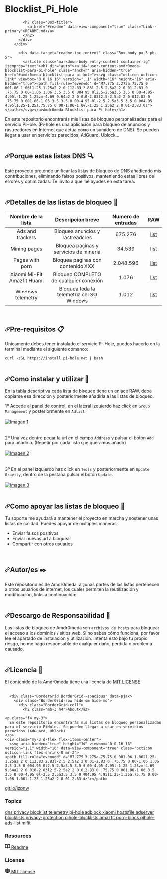# Blocklist_Pi_Hole



            <h2 class="Box-title">
              <a href="#readme" data-view-component="true" class="Link--primary">README.md</a>
            </h2>
          </div>
        </div>

          <div data-target="readme-toc.content" class="Box-body px-5 pb-5">
            <article class="markdown-body entry-content container-lg" itemprop="text"><h1 dir="auto"><a id="user-content-amdr0meda-blocklist-para-pi-hole" class="anchor" aria-hidden="true" href="#amdr0meda-blocklist-para-pi-hole"><svg class="octicon octicon-link" viewbox="0 0 16 16" version="1.1" width="16" height="16" aria-hidden="true"><path fill-rule="evenodd" d="M7.775 3.275a.75.75 0 001.06 1.06l1.25-1.25a2 2 0 112.83 2.83l-2.5 2.5a2 2 0 01-2.83 0 .75.75 0 00-1.06 1.06 3.5 3.5 0 004.95 0l2.5-2.5a3.5 3.5 0 00-4.95-4.95l-1.25 1.25zm-4.69 9.64a2 2 0 010-2.83l2.5-2.5a2 2 0 012.83 0 .75.75 0 001.06-1.06 3.5 3.5 0 00-4.95 0l-2.5 2.5a3.5 3.5 0 004.95 4.95l1.25-1.25a.75.75 0 00-1.06-1.06l-1.25 1.25a2 2 0 01-2.83 0z"></path></svg></a>Amdr0meda Blocklist para Pi-hole</h1>
<p dir="auto">En este repositorio encontrarás mis listas de bloqueo personalizadas para el servicio PiHole. (Pi-hole es una aplicación para bloqueo de anuncios y rastreadores en Internet que actúa como un sumidero de DNS). Se pueden llegar a usar en servicios parecidos, AdGuard, Ublock...
<br><br></p>
<h2 dir="auto"><a id="user-content-porque-estas-listas-dns-" class="anchor" aria-hidden="true" href="#porque-estas-listas-dns-"><svg class="octicon octicon-link" viewbox="0 0 16 16" version="1.1" width="16" height="16" aria-hidden="true"><path fill-rule="evenodd" d="M7.775 3.275a.75.75 0 001.06 1.06l1.25-1.25a2 2 0 112.83 2.83l-2.5 2.5a2 2 0 01-2.83 0 .75.75 0 00-1.06 1.06 3.5 3.5 0 004.95 0l2.5-2.5a3.5 3.5 0 00-4.95-4.95l-1.25 1.25zm-4.69 9.64a2 2 0 010-2.83l2.5-2.5a2 2 0 012.83 0 .75.75 0 001.06-1.06 3.5 3.5 0 00-4.95 0l-2.5 2.5a3.5 3.5 0 004.95 4.95l1.25-1.25a.75.75 0 00-1.06-1.06l-1.25 1.25a2 2 0 01-2.83 0z"></path></svg></a>Porque estas listas DNS <g-emoji class="g-emoji" alias="mag" fallback-src="https://github.githubassets.com/images/icons/emoji/unicode/1f50d.png">🔍</g-emoji></h2>
<p dir="auto">Este proyecto pretende unificar las listas de bloqueo de DNS añadiendo mis contribuciones, eliminando falsos positivos, manteniendo estas libres de errores y optimizadas. Te invito a que me ayudes en esta tarea.
<br><br></p>
<h2 dir="auto"><a id="user-content-detalles-de-las-listas-de-bloqueo-" class="anchor" aria-hidden="true" href="#detalles-de-las-listas-de-bloqueo-"><svg class="octicon octicon-link" viewbox="0 0 16 16" version="1.1" width="16" height="16" aria-hidden="true"><path fill-rule="evenodd" d="M7.775 3.275a.75.75 0 001.06 1.06l1.25-1.25a2 2 0 112.83 2.83l-2.5 2.5a2 2 0 01-2.83 0 .75.75 0 00-1.06 1.06 3.5 3.5 0 004.95 0l2.5-2.5a3.5 3.5 0 00-4.95-4.95l-1.25 1.25zm-4.69 9.64a2 2 0 010-2.83l2.5-2.5a2 2 0 012.83 0 .75.75 0 001.06-1.06 3.5 3.5 0 00-4.95 0l-2.5 2.5a3.5 3.5 0 004.95 4.95l1.25-1.25a.75.75 0 00-1.06-1.06l-1.25 1.25a2 2 0 01-2.83 0z"></path></svg></a>Detalles de las listas de bloqueo <g-emoji class="g-emoji" alias="book" fallback-src="https://github.githubassets.com/images/icons/emoji/unicode/1f4d6.png">📖</g-emoji></h2>
<table>
<thead>
<tr>
<th align="center">Nombre de la lista</th>
<th align="center">Descripción breve</th>
<th align="center">Numero de entradas</th>
<th align="center">RAW</th>
</tr>
</thead>
<tbody>
<tr>
<td align="center">Ads and trackers</td>
<td align="center">Bloquea anuncios y rastreadores</td>
<td align="center">675.276</td>
<td align="center"><a href="https://web.archive.org/web/20220612160755/https://raw.githubusercontent.com/Amdr0meda/Blocklist_Pi_Hole/master/Ads%20and%20trackers.txt" rel="nofollow">list</a></td>
</tr>
<tr>
<td align="center">Mining pages</td>
<td align="center">Bloquea paginas y servicios de mineria</td>
<td align="center">34.539</td>
<td align="center"><a href="https://web.archive.org/web/20220612160755/https://raw.githubusercontent.com/Amdr0meda/Blocklist_Pi_Hole/master/Mining%20pages.txt" rel="nofollow">list</a></td>
</tr>
<tr>
<td align="center">Pages with porn</td>
<td align="center">Bloquea paginas con contenido XXX</td>
<td align="center">2.048.596</td>
<td align="center"><a href="https://web.archive.org/web/20220612160755/https://raw.githubusercontent.com/Amdr0meda/Blocklist_Pi_Hole/master/Porn%20pages.txt" rel="nofollow">list</a></td>
</tr>
<tr>
<td align="center">Xiaomi  Mi-Fit  Amazfit  Huami</td>
<td align="center">Bloqueo COMPLETO de cualquier conexión</td>
<td align="center">1.076</td>
<td align="center"><a href="https://web.archive.org/web/20220612160755/https://raw.githubusercontent.com/Amdr0meda/Blocklist_Pi_Hole/master/Xiaomi%20Mi-Fit%20Amazfit%20Huami.txt" rel="nofollow">list</a></td>
</tr>
<tr>
<td align="center">Windows telemetry</td>
<td align="center">Bloquea toda la telemetria del SO Windows</td>
<td align="center">1.012</td>
<td align="center"><a href="https://web.archive.org/web/20220612160755/https://raw.githubusercontent.com/Amdr0meda/Blocklist_Pi_Hole/master/Windows%20telemetry.txt" rel="nofollow">list</a></td>
</tr>
</tbody>
</table>
<br>
<h2 dir="auto"><a id="user-content-pre-requisitos-" class="anchor" aria-hidden="true" href="#pre-requisitos-"><svg class="octicon octicon-link" viewbox="0 0 16 16" version="1.1" width="16" height="16" aria-hidden="true"><path fill-rule="evenodd" d="M7.775 3.275a.75.75 0 001.06 1.06l1.25-1.25a2 2 0 112.83 2.83l-2.5 2.5a2 2 0 01-2.83 0 .75.75 0 00-1.06 1.06 3.5 3.5 0 004.95 0l2.5-2.5a3.5 3.5 0 00-4.95-4.95l-1.25 1.25zm-4.69 9.64a2 2 0 010-2.83l2.5-2.5a2 2 0 012.83 0 .75.75 0 001.06-1.06 3.5 3.5 0 00-4.95 0l-2.5 2.5a3.5 3.5 0 004.95 4.95l1.25-1.25a.75.75 0 00-1.06-1.06l-1.25 1.25a2 2 0 01-2.83 0z"></path></svg></a>Pre-requisitos <g-emoji class="g-emoji" alias="clipboard" fallback-src="https://github.githubassets.com/images/icons/emoji/unicode/1f4cb.png">📋</g-emoji></h2>
<p dir="auto">Unicamente debes tener instalado el servicio Pi-Hole, puedes hacerlo en la terminal mediante el siguiente comando:</p>
<p dir="auto"><code>curl -sSL https://install.pi-hole.net | bash</code>
<br><br></p>
<h2 dir="auto"><a id="user-content-como-instalar-y-utilizar-" class="anchor" aria-hidden="true" href="#como-instalar-y-utilizar-"><svg class="octicon octicon-link" viewbox="0 0 16 16" version="1.1" width="16" height="16" aria-hidden="true"><path fill-rule="evenodd" d="M7.775 3.275a.75.75 0 001.06 1.06l1.25-1.25a2 2 0 112.83 2.83l-2.5 2.5a2 2 0 01-2.83 0 .75.75 0 00-1.06 1.06 3.5 3.5 0 004.95 0l2.5-2.5a3.5 3.5 0 00-4.95-4.95l-1.25 1.25zm-4.69 9.64a2 2 0 010-2.83l2.5-2.5a2 2 0 012.83 0 .75.75 0 001.06-1.06 3.5 3.5 0 00-4.95 0l-2.5 2.5a3.5 3.5 0 004.95 4.95l1.25-1.25a.75.75 0 00-1.06-1.06l-1.25 1.25a2 2 0 01-2.83 0z"></path></svg></a>Como instalar y utilizar <g-emoji class="g-emoji" alias="wrench" fallback-src="https://github.githubassets.com/images/icons/emoji/unicode/1f527.png">🔧</g-emoji></h2>
<p dir="auto">En la tabla descriptiva cada lista de bloqueo tiene un enlace RAW, debe copiarse esa dirección y posteriormente añadirla a las listas de bloqueo.<br></p>
<p dir="auto">1º	Accede al panel de control, en el lateral izquierdo haz click en <code>Group Management</code> y posteriormente en <code>Adlist</code>.<br><br>
<a target="_blank" rel="noopener noreferrer" href="https://web.archive.org/web/20220612160755/https://github.com/Amdr0meda/Blocklist_Pi_Hole/blob/master/readme_imagenes/group_management.png"><img src="https://web.archive.org/web/20220612160755im_/https://github.com/Amdr0meda/Blocklist_Pi_Hole/raw/master/readme_imagenes/group_management.png" alt="Imagen 1" style="max-width: 100%;"></a><br><br><br>
2º	Una vez dentro pegar la url en el campo <code>Address</code> y pulsar el botón <code>Add</code> para añadirla. (Repetir por cada lista que queramos añadir)<br><br>
<a target="_blank" rel="noopener noreferrer" href="https://web.archive.org/web/20220612160755/https://github.com/Amdr0meda/Blocklist_Pi_Hole/blob/master/readme_imagenes/address_add.png"><img src="https://web.archive.org/web/20220612160755im_/https://github.com/Amdr0meda/Blocklist_Pi_Hole/raw/master/readme_imagenes/address_add.png" alt="Imagen 2" style="max-width: 100%;"></a><br><br><br>
3º	En el panel izquierdo haz click en <code>Tools</code> y posteriormente en <code>Update Gravity</code>, dentro de la pestaña pulsar el botón <code>Update</code>.<br><br>
<a target="_blank" rel="noopener noreferrer" href="https://web.archive.org/web/20220612160755/https://github.com/Amdr0meda/Blocklist_Pi_Hole/blob/master/readme_imagenes/tools_update_gravity_update.png"><img src="https://web.archive.org/web/20220612160755im_/https://github.com/Amdr0meda/Blocklist_Pi_Hole/raw/master/readme_imagenes/tools_update_gravity_update.png" alt="Imagen 3" style="max-width: 100%;"></a><br><br></p>
<h2 dir="auto"><a id="user-content-como-apoyar-las-listas-de-bloqueo-" class="anchor" aria-hidden="true" href="#como-apoyar-las-listas-de-bloqueo-"><svg class="octicon octicon-link" viewbox="0 0 16 16" version="1.1" width="16" height="16" aria-hidden="true"><path fill-rule="evenodd" d="M7.775 3.275a.75.75 0 001.06 1.06l1.25-1.25a2 2 0 112.83 2.83l-2.5 2.5a2 2 0 01-2.83 0 .75.75 0 00-1.06 1.06 3.5 3.5 0 004.95 0l2.5-2.5a3.5 3.5 0 00-4.95-4.95l-1.25 1.25zm-4.69 9.64a2 2 0 010-2.83l2.5-2.5a2 2 0 012.83 0 .75.75 0 001.06-1.06 3.5 3.5 0 00-4.95 0l-2.5 2.5a3.5 3.5 0 004.95 4.95l1.25-1.25a.75.75 0 00-1.06-1.06l-1.25 1.25a2 2 0 01-2.83 0z"></path></svg></a>Como apoyar las listas de bloqueo <g-emoji class="g-emoji" alias="raising_hand" fallback-src="https://github.githubassets.com/images/icons/emoji/unicode/1f64b.png">🙋</g-emoji></h2>
<p dir="auto">Tu soporte me ayudará a mantener el proyecto en marcha y sostener unas listas de calidad. Puedes apoyar de múltiples maneras:</p>
<ul dir="auto">
<li>Enviar falsos positivos</li>
<li>Enviar nuevas url a bloquear</li>
<li>Compartir con otros usuarios</li>
</ul>
<br>
<h2 dir="auto"><a id="user-content-autores-️" class="anchor" aria-hidden="true" href="#autores-️"><svg class="octicon octicon-link" viewbox="0 0 16 16" version="1.1" width="16" height="16" aria-hidden="true"><path fill-rule="evenodd" d="M7.775 3.275a.75.75 0 001.06 1.06l1.25-1.25a2 2 0 112.83 2.83l-2.5 2.5a2 2 0 01-2.83 0 .75.75 0 00-1.06 1.06 3.5 3.5 0 004.95 0l2.5-2.5a3.5 3.5 0 00-4.95-4.95l-1.25 1.25zm-4.69 9.64a2 2 0 010-2.83l2.5-2.5a2 2 0 012.83 0 .75.75 0 001.06-1.06 3.5 3.5 0 00-4.95 0l-2.5 2.5a3.5 3.5 0 004.95 4.95l1.25-1.25a.75.75 0 00-1.06-1.06l-1.25 1.25a2 2 0 01-2.83 0z"></path></svg></a>Autor/es <g-emoji class="g-emoji" alias="black_nib" fallback-src="https://github.githubassets.com/images/icons/emoji/unicode/2712.png">✒️</g-emoji></h2>
<p dir="auto">Este repositorio es de Amdr0meda, algunas partes de las listas pertenecen a otros usuarios de internet, los cuales permiten la reutilización y modificación, links a continuación:
<br><br></p>
<h2 dir="auto"><a id="user-content-descargo-de-responsabilidad-" class="anchor" aria-hidden="true" href="#descargo-de-responsabilidad-"><svg class="octicon octicon-link" viewbox="0 0 16 16" version="1.1" width="16" height="16" aria-hidden="true"><path fill-rule="evenodd" d="M7.775 3.275a.75.75 0 001.06 1.06l1.25-1.25a2 2 0 112.83 2.83l-2.5 2.5a2 2 0 01-2.83 0 .75.75 0 00-1.06 1.06 3.5 3.5 0 004.95 0l2.5-2.5a3.5 3.5 0 00-4.95-4.95l-1.25 1.25zm-4.69 9.64a2 2 0 010-2.83l2.5-2.5a2 2 0 012.83 0 .75.75 0 001.06-1.06 3.5 3.5 0 00-4.95 0l-2.5 2.5a3.5 3.5 0 004.95 4.95l1.25-1.25a.75.75 0 00-1.06-1.06l-1.25 1.25a2 2 0 01-2.83 0z"></path></svg></a>Descargo de Responsabilidad <g-emoji class="g-emoji" alias="rotating_light" fallback-src="https://github.githubassets.com/images/icons/emoji/unicode/1f6a8.png">🚨</g-emoji></h2>
<p dir="auto">Las listas de bloqueo de Amdr0meda son <code>archivos de hosts</code> para bloquear el acceso a los dominios / sitios web. Si no sabes cómo funciona, por favor lee el apartado de instalación y utilización. Intenta esto bajo tu propio riesgo, no me hago responsable de cualquier daño, pérdida o problema causado.
<br><br></p>
<h2 dir="auto"><a id="user-content-licencia-" class="anchor" aria-hidden="true" href="#licencia-"><svg class="octicon octicon-link" viewbox="0 0 16 16" version="1.1" width="16" height="16" aria-hidden="true"><path fill-rule="evenodd" d="M7.775 3.275a.75.75 0 001.06 1.06l1.25-1.25a2 2 0 112.83 2.83l-2.5 2.5a2 2 0 01-2.83 0 .75.75 0 00-1.06 1.06 3.5 3.5 0 004.95 0l2.5-2.5a3.5 3.5 0 00-4.95-4.95l-1.25 1.25zm-4.69 9.64a2 2 0 010-2.83l2.5-2.5a2 2 0 012.83 0 .75.75 0 001.06-1.06 3.5 3.5 0 00-4.95 0l-2.5 2.5a3.5 3.5 0 004.95 4.95l1.25-1.25a.75.75 0 00-1.06-1.06l-1.25 1.25a2 2 0 01-2.83 0z"></path></svg></a>Licencia <g-emoji class="g-emoji" alias="page_facing_up" fallback-src="https://github.githubassets.com/images/icons/emoji/unicode/1f4c4.png">📄</g-emoji></h2>
<p dir="auto">El contenido de la Amdr0meda tiene una licencia de <a href="https://web.archive.org/web/20220612160755/https://raw.githubusercontent.com/Amdr0meda/Blocklist_Pi_Hole/master/LICENSE" rel="nofollow">MIT LICENSE</a>.
<br><br></p>
</article>
          </div>
      </div>

  </readme-toc>


</div>
  <div data-view-component="true" class="Layout-sidebar">      

      <div class="BorderGrid BorderGrid--spacious" data-pjax>
        <div class="BorderGrid-row hide-sm hide-md">
          <div class="BorderGrid-cell">
            <h2 class="mb-3 h4">About</h2>

    <p class="f4 my-3">
      En este repositorio encontrarás mis listas de bloqueo personalizadas para el servicio PiHole.. Se pueden llegar a usar en servicios parecidos (AdGuard, Ublock)
    </p>
    <div class="my-3 d-flex flex-items-center">
      <svg aria-hidden="true" height="16" viewbox="0 0 16 16" version="1.1" width="16" data-view-component="true" class="octicon octicon-link flex-shrink-0 mr-2">
    <path fill-rule="evenodd" d="M7.775 3.275a.75.75 0 001.06 1.06l1.25-1.25a2 2 0 112.83 2.83l-2.5 2.5a2 2 0 01-2.83 0 .75.75 0 00-1.06 1.06 3.5 3.5 0 004.95 0l2.5-2.5a3.5 3.5 0 00-4.95-4.95l-1.25 1.25zm-4.69 9.64a2 2 0 010-2.83l2.5-2.5a2 2 0 012.83 0 .75.75 0 001.06-1.06 3.5 3.5 0 00-4.95 0l-2.5 2.5a3.5 3.5 0 004.95 4.95l1.25-1.25a.75.75 0 00-1.06-1.06l-1.25 1.25a2 2 0 01-2.83 0z"></path>
</svg>
      <span class="flex-auto min-width-0 css-truncate css-truncate-target width-fit">
        <a title="https://git.io/JzpnW" role="link" target="_blank" rel="noopener noreferrer nofollow" class="text-bold" href="https://web.archive.org/web/20220612160755/https://git.io/JzpnW">git.io/jzpnw</a>
      </span>
    </div>

  <h3 class="sr-only">Topics</h3>
  <div class="my-3">
      <div class="f6">
      <a data-ga-click="Topic, repository page" data-octo-click="topic_click" data-octo-dimensions="topic:dns" href="/web/20220612160755/https://github.com/topics/dns" title="Topic: dns" data-view-component="true" class="topic-tag topic-tag-link">
  dns
</a>
      <a data-ga-click="Topic, repository page" data-octo-click="topic_click" data-octo-dimensions="topic:privacy" href="/web/20220612160755/https://github.com/topics/privacy" title="Topic: privacy" data-view-component="true" class="topic-tag topic-tag-link">
  privacy
</a>
      <a data-ga-click="Topic, repository page" data-octo-click="topic_click" data-octo-dimensions="topic:blocklist" href="/web/20220612160755/https://github.com/topics/blocklist" title="Topic: blocklist" data-view-component="true" class="topic-tag topic-tag-link">
  blocklist
</a>
      <a data-ga-click="Topic, repository page" data-octo-click="topic_click" data-octo-dimensions="topic:telemetry" href="/web/20220612160755/https://github.com/topics/telemetry" title="Topic: telemetry" data-view-component="true" class="topic-tag topic-tag-link">
  telemetry
</a>
      <a data-ga-click="Topic, repository page" data-octo-click="topic_click" data-octo-dimensions="topic:pi-hole" href="/web/20220612160755/https://github.com/topics/pi-hole" title="Topic: pi-hole" data-view-component="true" class="topic-tag topic-tag-link">
  pi-hole
</a>
      <a data-ga-click="Topic, repository page" data-octo-click="topic_click" data-octo-dimensions="topic:adblock" href="/web/20220612160755/https://github.com/topics/adblock" title="Topic: adblock" data-view-component="true" class="topic-tag topic-tag-link">
  adblock
</a>
      <a data-ga-click="Topic, repository page" data-octo-click="topic_click" data-octo-dimensions="topic:xiaomi" href="/web/20220612160755/https://github.com/topics/xiaomi" title="Topic: xiaomi" data-view-component="true" class="topic-tag topic-tag-link">
  xiaomi
</a>
      <a data-ga-click="Topic, repository page" data-octo-click="topic_click" data-octo-dimensions="topic:hostsfile" href="/web/20220612160755/https://github.com/topics/hostsfile" title="Topic: hostsfile" data-view-component="true" class="topic-tag topic-tag-link">
  hostsfile
</a>
      <a data-ga-click="Topic, repository page" data-octo-click="topic_click" data-octo-dimensions="topic:adserver" href="/web/20220612160755/https://github.com/topics/adserver" title="Topic: adserver" data-view-component="true" class="topic-tag topic-tag-link">
  adserver
</a>
      <a data-ga-click="Topic, repository page" data-octo-click="topic_click" data-octo-dimensions="topic:blocklists" href="/web/20220612160755/https://github.com/topics/blocklists" title="Topic: blocklists" data-view-component="true" class="topic-tag topic-tag-link">
  blocklists
</a>
      <a data-ga-click="Topic, repository page" data-octo-click="topic_click" data-octo-dimensions="topic:privacy-protection" href="/web/20220612160755/https://github.com/topics/privacy-protection" title="Topic: privacy-protection" data-view-component="true" class="topic-tag topic-tag-link">
  privacy-protection
</a>
      <a data-ga-click="Topic, repository page" data-octo-click="topic_click" data-octo-dimensions="topic:pihole-blocklists" href="/web/20220612160755/https://github.com/topics/pihole-blocklists" title="Topic: pihole-blocklists" data-view-component="true" class="topic-tag topic-tag-link">
  pihole-blocklists
</a>
      <a data-ga-click="Topic, repository page" data-octo-click="topic_click" data-octo-dimensions="topic:amazfit" href="/web/20220612160755/https://github.com/topics/amazfit" title="Topic: amazfit" data-view-component="true" class="topic-tag topic-tag-link">
  amazfit
</a>
      <a data-ga-click="Topic, repository page" data-octo-click="topic_click" data-octo-dimensions="topic:porn-block" href="/web/20220612160755/https://github.com/topics/porn-block" title="Topic: porn-block" data-view-component="true" class="topic-tag topic-tag-link">
  porn-block
</a>
      <a data-ga-click="Topic, repository page" data-octo-click="topic_click" data-octo-dimensions="topic:pihole-ads-list" href="/web/20220612160755/https://github.com/topics/pihole-ads-list" title="Topic: pihole-ads-list" data-view-component="true" class="topic-tag topic-tag-link">
  pihole-ads-list
</a>
      <a data-ga-click="Topic, repository page" data-octo-click="topic_click" data-octo-dimensions="topic:mifit" href="/web/20220612160755/https://github.com/topics/mifit" title="Topic: mifit" data-view-component="true" class="topic-tag topic-tag-link">
  mifit
</a>
  </div>

  </div>

  <h3 class="sr-only">Resources</h3>
  <div class="mt-2">
    <a class="Link--muted" data-analytics-event="{&quot;category&quot;:&quot;Repository Overview&quot;,&quot;action&quot;:&quot;click&quot;,&quot;label&quot;:&quot;location:sidebar;file:readme&quot;}" href="#readme">
      <svg aria-hidden="true" height="16" viewbox="0 0 16 16" version="1.1" width="16" data-view-component="true" class="octicon octicon-book mr-2">
    <path fill-rule="evenodd" d="M0 1.75A.75.75 0 01.75 1h4.253c1.227 0 2.317.59 3 1.501A3.744 3.744 0 0111.006 1h4.245a.75.75 0 01.75.75v10.5a.75.75 0 01-.75.75h-4.507a2.25 2.25 0 00-1.591.659l-.622.621a.75.75 0 01-1.06 0l-.622-.621A2.25 2.25 0 005.258 13H.75a.75.75 0 01-.75-.75V1.75zm8.755 3a2.25 2.25 0 012.25-2.25H14.5v9h-3.757c-.71 0-1.4.201-1.992.572l.004-7.322zm-1.504 7.324l.004-5.073-.002-2.253A2.25 2.25 0 005.003 2.5H1.5v9h3.757a3.75 3.75 0 011.994.574z"></path>
</svg>
      Readme
</a>  </div>

<h3 class="sr-only">License</h3>
  <div class="mt-2">
    <a href="/web/20220612160755/https://github.com/Amdr0meda/Blocklist_Pi_Hole/blob/master/LICENSE" class="Link--muted" data-analytics-event="{&quot;category&quot;:&quot;Repository Overview&quot;,&quot;action&quot;:&quot;click&quot;,&quot;label&quot;:&quot;location:sidebar;file:license&quot;}">
      <svg aria-hidden="true" height="16" viewbox="0 0 16 16" version="1.1" width="16" data-view-component="true" class="octicon octicon-law mr-2">
    <path fill-rule="evenodd" d="M8.75.75a.75.75 0 00-1.5 0V2h-.984c-.305 0-.604.08-.869.23l-1.288.737A.25.25 0 013.984 3H1.75a.75.75 0 000 1.5h.428L.066 9.192a.75.75 0 00.154.838l.53-.53-.53.53v.001l.002.002.002.002.006.006.016.015.045.04a3.514 3.514 0 00.686.45A4.492 4.492 0 003 11c.88 0 1.556-.22 2.023-.454a3.515 3.515 0 00.686-.45l.045-.04.016-.015.006-.006.002-.002.001-.002L5.25 9.5l.53.53a.75.75 0 00.154-.838L3.822 4.5h.162c.305 0 .604-.08.869-.23l1.289-.737a.25.25 0 01.124-.033h.984V13h-2.5a.75.75 0 000 1.5h6.5a.75.75 0 000-1.5h-2.5V3.5h.984a.25.25 0 01.124.033l1.29.736c.264.152.563.231.868.231h.162l-2.112 4.692a.75.75 0 00.154.838l.53-.53-.53.53v.001l.002.002.002.002.006.006.016.015.045.04a3.517 3.517 0 00.686.45A4.492 4.492 0 0013 11c.88 0 1.556-.22 2.023-.454a3.512 3.512 0 00.686-.45l.045-.04.01-.01.006-.005.006-.006.002-.002.001-.002-.529-.531.53.53a.75.75 0 00.154-.838L13.823 4.5h.427a.75.75 0 000-1.5h-2.234a.25.25 0 01-.124-.033l-1.29-.736A1.75 1.75 0 009.735 2H8.75V.75zM1.695 9.227c.285.135.718.273 1.305.273s1.02-.138 1.305-.273L3 6.327l-1.305 2.9zm10 0c.285.135.718.273 1.305.273s1.02-.138 1.305-.273L13 6.327l-1.305 2.9z"></path>
</svg>
     MIT license
    </a>
  </div>

